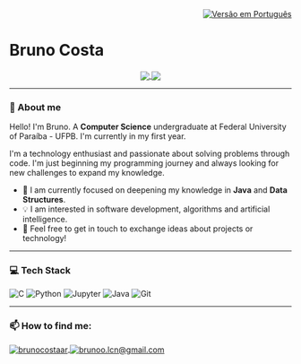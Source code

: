 <div align="right">
  <a href="README.md">
    <img src="https://img.shields.io/badge/language-Português-green.svg" alt="Versão em Português">
  </a>
</div>

# Bruno Costa
<p align="center">
  <a href="https://github.com/anuraghazra/github-readme-stats">
    <img align="center" src="https://github-readme-stats.vercel.app/api?username=brunocostaar&show_icons=true&theme=dracula&hide_border=true&include_all_commits=true" />
  </a>
  <a href="https://github.com/anuraghazra/convoychat">
    <img align="center" src="https://github-readme-stats.vercel.app/api/top-langs/?username=brunocostaar&layout=compact&theme=dracula&hide_border=true" />
  </a>
</p>

---

### 👋 About me

Hello! I'm Bruno. A **Computer Science** undergraduate at Federal University of Paraíba - UFPB. I'm currently in my first year.

I'm a technology enthusiast and passionate about solving problems through code. I'm just beginning my programming journey and always looking for new challenges to expand my knowledge.

-   🌱 I am currently focused on deepening my knowledge in **Java** and **Data Structures**.
-   💡 I am interested in software development, algorithms and artificial intelligence.
-   💬 Feel free to get in touch to exchange ideas about projects or technology!

---

### 💻 Tech Stack

![C](https://img.shields.io/badge/C-A8B9CC?style=for-the-badge&logo=c&logoColor=white)
![Python](https://img.shields.io/badge/python-3670A0?style=for-the-badge&logo=python&logoColor=ffdd54)
![Jupyter](https://img.shields.io/badge/jupyter-%23F37626.svg?style=for-the-badge&logo=jupyter&logoColor=white)
![Java](https://img.shields.io/badge/java-%23ED8B00.svg?style=for-the-badge&logo=openjdk&logoColor=white)
![Git](https://img.shields.io/badge/git-%23F05033.svg?style=for-the-badge&logo=git&logoColor=white)

---

### 📫 How to find me:

<p align="left">
  <a href="https://www.linkedin.com/in/brunocostaar/" target="_blank">
    <img align="center" src="https://img.shields.io/badge/linkedin-%230077B5.svg?style=for-the-badge&logo=linkedin&logoColor=white" alt="brunocostaar"/>
  </a>
  <a href="mailto:brunoo.lcn@gmail.com" target="_blank">
    <img align="center" src="https://img.shields.io/badge/Gmail-D14836?style=for-the-badge&logo=gmail&logoColor=white" alt="brunoo.lcn@gmail.com"/>
  </a>
</p>
